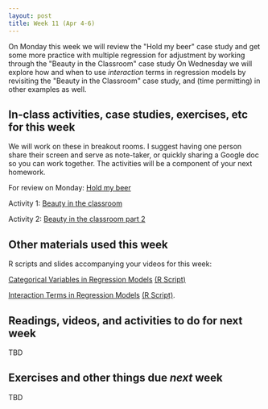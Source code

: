 ```yaml
---
layout: post
title: Week 11 (Apr 4-6)
---
```


On Monday this week we will review the "Hold my beer" case study and get some more practice with multiple regression for adjustment by working through the "Beauty in the Classroom" case study
On Wednesday we will explore how and when to use *interaction* terms in regression models by revisiting the "Beauty in the Classroom" case study, and (time permitting) in other examples as well.

##  In-class activities, case studies, exercises, etc for this week

We will work on these in breakout rooms. I suggest having one person share their screen and serve as note-taker, 
or quickly sharing a Google doc so you can work together. The activities will be a component of your next homework.

For review on Monday: [Hold my beer](../files/ex_beer)

Activity 1: [Beauty in the classroom](../files/beauty)

Activity 2: [Beauty in the classroom part 2](../files/beauty_2)

## Other materials used this week

R scripts and slides accompanying your videos for this week:

[Categorical Variables in Regression Models](../files/dummy_variables.pdf) [(R Script)](../files/dummy_variables.R)

[Interaction Terms in Regression Models](../files/interactions.pdf) [(R Script)](../files/interactions.R). 

## Readings, videos, and activities to do for next week

TBD

## Exercises and other things due *next* week

TBD
